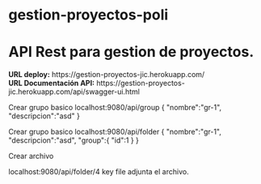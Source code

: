 # gestion-proyectos-poli
<h1>API Rest para gestion de proyectos.</h1>
<strong>URL deploy:</strong> https://gestion-proyectos-jic.herokuapp.com/ <br>
<strong>URL Documentación API:</strong> https://gestion-proyectos-jic.herokuapp.com/api/swagger-ui.html<br>

Crear grupo basico
localhost:9080/api/group
{
	"nombre":"gr-1",
	"descripcion":"asd"
}


Crear grupo basico
localhost:9080/api/folder
{
	"nombre":"gr-1",
	"descripcion":"asd",
	"group":{
			"id":1
	}
}

Crear archivo

localhost:9080/api/folder/4
key file adjunta el archivo.